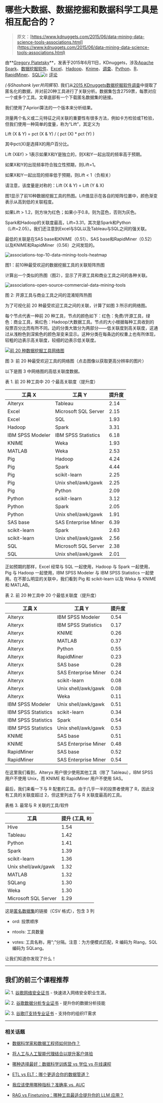 # 哪些大数据、数据挖掘和数据科学工具是相互配合的？

> 原文：[https://www.kdnuggets.com/2015/06/data-mining-data-science-tools-associations.html](https://www.kdnuggets.com/2015/06/data-mining-data-science-tools-associations.html)

由**[Gregory Piatetsky](https://www.kdnuggets.com/author/gregory-piatetsky "Posts by Gregory Piatetsky")**，发表于2015年6月11日，KDnuggets，涉及[Apache Spark](https://www.kdnuggets.com/tag/apache-spark)、[数据挖掘软件](https://www.kdnuggets.com/tag/data-mining-software)、[Excel](https://www.kdnuggets.com/tag/excel)、[Hadoop](https://www.kdnuggets.com/tag/hadoop)、[Knime](https://www.kdnuggets.com/tag/knime)、[调查](https://www.kdnuggets.com/tag/poll)、[Python](https://www.kdnuggets.com/tag/python)、[R](https://www.kdnuggets.com/tag/r)、[RapidMiner](https://www.kdnuggets.com/tag/rapidminer)、[SQL](https://www.kdnuggets.com/tag/sql)![c](../Images/3d9c022da2d331bb56691a9617b91b90.png) [评论](#comments)

*(与Shashank Iyer共同撰写).* 我们从[2015 KDnuggets数据挖掘软件调查](/2015/05/poll-r-rapidminer-python-big-data-spark.html)中提取了匿名化的数据，并对前20种工具进行了关联分析。数据集包含2759票，每票对应一个或多个工具。文章底部有一个下载匿名数据集的链接。

我们使用了Apriori算法的一个版本来分析结果。

测量两个名义或二元特征之间关联的重要性有很多方法，例如卡方检验或T检验，但我们使用一种简单的度量，称为“Lift”，其定义为

Lift (X & Y) = pct (X & Y) / ( pct (X) * pct (Y) )

其中pct(X)是选择X的用户百分比。

Lift (X&Y) > 1表示如果X和Y是独立的，则X和Y一起出现的频率高于预期。

如果X和Y的出现频率符合独立性预期，则Lift=1。

如果X和Y一起出现的频率低于预期，则Lift < 1（负相关）

请注意，该度量是对称的：Lift (X & Y) = Lift (Y & X)

图1显示了前10种数据挖掘工具的热图。Lift值显示在各自的矩阵位置中，颜色渐变表示从高到低的关联程度。

如果Lift > 1.2，则方块为红色；如果小于0.8，则为蓝色，否则为灰色。

Spark和Hadoop的关联度最高，Lift=3.31，其次是Spark和Python（Lift=2.05）。我们还注意到Excel与SQL以及Tableau与SQL之间的强关联。

最低的关联是在SAS base和KNIME（0.51）、SAS base和RapidMiner（0.52）以及KNIME和RapidMiner（0.56）之间发现的。

![associations-top-10-data-mining-tools-heatmap](../Images/0484f94fa4fb39691a033ad2d2cb32b4.png)

图1：前10种最受欢迎的数据挖掘工具的关联矩阵热图

计算出一个类似的热图（图2），显示了开源工具和商业工具之间的各种关联。

![associations-open-source-commercial-data-mining-tools](../Images/1906236195dab0204f36f96f75f95347.png)

图 2: 开源工具与商业工具之间的混淆矩阵热图

为了可视化前 20 种最受欢迎工具之间的关联，计算了如图 3 所示的网络图。

每个节点代表一种前 20 种工具，节点的颜色如下：红色：免费/开源工具，绿色：商业工具，紫红色：Hadoop/大数据工具。节点的大小根据每种工具收到的投票百分比而有所不同。边的分类大致分为两部分——低关联度到高关联度，这通过从浅粉色到深紫色的颜色渐变来显示。这种分类在每条边的权重上也有所体现，较粗的边表示高关联度，较细的边表示低关联度。

[![前 20 种数据挖掘工具网络图](../Images/4ec6e4676db17e332e02fd141ecca899.png)](/wp-content/uploads/associations-top-20-data-mining-tools-network-large.jpg)

图 3: 前 20 种最受欢迎工具的网络图（点击图像以获取更高分辨率的图片）

以下是图 3 中网络图的高低关联度数据。

表 1. 前 20 种工具中 20 个最高关联度（提升度）

| 工具 X | 工具 Y | 提升度 |
| --- | --- | --- |
| Alteryx | Tableau | 2.14 |
| Excel | Microsoft SQL Server | 2.15 |
| Excel | SQL | 1.93 |
| Hadoop | Spark | 3.31 |
| IBM SPSS Modeler | IBM SPSS Statistics | 6.18 |
| KNIME | Weka | 1.93 |
| MATLAB | Weka | 2.53 |
| Pig | Hadoop | 4.24 |
| Pig | Spark | 4.44 |
| Pig | scikit-learn | 2.25 |
| Pig | Unix shell/awk/gawk | 2.25 |
| Pig | Python | 2.09 |
| Python | scikit-learn | 3.12 |
| Python | Spark | 2.05 |
| Python | Unix shell/awk/gawk | 1.91 |
| SAS base | SAS Enterprise Miner | 6.39 |
| scikit-learn | Spark | 2.63 |
| scikit-learn | Unix shell/awk/gawk | 2.56 |
| SQL | Microsoft SQL Server | 2.38 |
| SQL | Unix shell/awk/gawk | 2.01 |

正如预期的那样，Excel 经常与 SQL 一起使用，Hadoop 与 Spark 一起使用，Pig 与 Hadoop 一起使用，IBM SPSS Modeler 与 IBM SPSS Statistics 一起使用。在不那么明显的关联中，我们看到 Pig 和 scikit-learn 以及 Weka 与 KNIME 和 MATLAB。

表 2. 前 20 种工具中 20 个最低关联度（提升度）

| 工具 X | 工具 Y | 提升度 |
| --- | --- | --- |
| Alteryx | IBM SPSS Modeler | 0.54 |
| Alteryx | IBM SPSS Statistics | 0.17 |
| Alteryx | KNIME | 0.26 |
| Alteryx | MATLAB | 0.37 |
| Alteryx | Python | 0.55 |
| Alteryx | RapidMiner | 0.23 |
| Alteryx | SAS base | 0.28 |
| Alteryx | SAS Enterprise Miner | 0.24 |
| Alteryx | scikit-learn | 0.08 |
| Alteryx | Unix shell/awk/gawk | 0.08 |
| Alteryx | Weka | 0.11 |
| IBM SPSS Modeler | Unix shell/awk/gawk | 0.51 |
| IBM SPSS Statistics | scikit-learn | 0.34 |
| IBM SPSS Statistics | Spark | 0.54 |
| IBM SPSS Statistics | Unix shell/awk/gawk | 0.53 |
| KNIME | SAS base | 0.51 |
| KNIME | SAS Enterprise Miner | 0.48 |
| RapidMiner | SAS base | 0.52 |
| RapidMiner | SAS Enterprise Miner | 0.54 |

在这里我们看到，Alteryx 用户很少使用其他工具（除了 Tableau），IBM SPSS 用户不使用 Unix，而 KNIME 和 RapidMiner 用户不使用 SAS。

最后，我们来看一下与 R 配套的工具。由于几乎一半的投票者使用了 R，因此没有工具的关联度超过 2，但这里列出了与 R 关联度最高的工具。

表格 3. 最常与 R 关联的工具/软件

| 工具 | 提升 (工具, R) |
| --- | --- |
| Hive | 1.54 |
| Tableau | 1.42 |
| Python | 1.41 |
| Spark | 1.39 |
| scikit-learn | 1.36 |
| Unix shell/awk/gawk | 1.32 |
| MATLAB | 1.32 |
| SQLang | 1.30 |
| Weka | 1.30 |
| Microsoft SQL Server | 1.29 |

这是[匿名数据集](/aps/sw15-ord-n-votes.csv)的链接（CSV 格式），包含 3 列

+   ord: 投票顺序

+   ntools: 工具数量

+   votes: 工具名称，用“;”分隔。注意：为方便模式匹配，R 编码为 Rlang，SQL 编码为 SQLang。

让我们知道你发现了什么！

* * *

## 我们的前三个课程推荐

![](../Images/0244c01ba9267c002ef39d4907e0b8fb.png) 1\. [谷歌网络安全证书](https://www.kdnuggets.com/google-cybersecurity) - 快速进入网络安全职业生涯。

![](../Images/e225c49c3c91745821c8c0368bf04711.png) 2\. [谷歌数据分析专业证书](https://www.kdnuggets.com/google-data-analytics) - 提升你的数据分析技能

![](../Images/0244c01ba9267c002ef39d4907e0b8fb.png) 3\. [谷歌IT支持专业证书](https://www.kdnuggets.com/google-itsupport) - 支持你的组织IT需求

* * *

### 相关话题

+   [数据科学家和数据工程师如何协作？](https://www.kdnuggets.com/2022/08/data-scientists-data-engineers-work-together.html)

+   [将人工与人工智能代理结合以提升客户体验](https://www.kdnuggets.com/2024/06/softweb/bringing-human-and-ai-agents-together-for-enhanced-customer-experience)

+   [哪种选择最好：数据科学训练营 vs 学位 vs 在线课程](https://www.kdnuggets.com/2022/09/best-data-science-bootcamp-degree-online-course.html)

+   [ETL vs ELT：哪个更适合你的数据管道？](https://www.kdnuggets.com/2023/03/etl-elt-one-right-data-pipeline.html)

+   [我应该使用哪种指标？准确率 vs. AUC](https://www.kdnuggets.com/2022/10/metric-accuracy-auc.html)

+   [RAG vs Finetuning：哪种工具最适合提升你的 LLM 应用？](https://www.kdnuggets.com/rag-vs-finetuning-which-is-the-best-tool-to-boost-your-llm-application)

